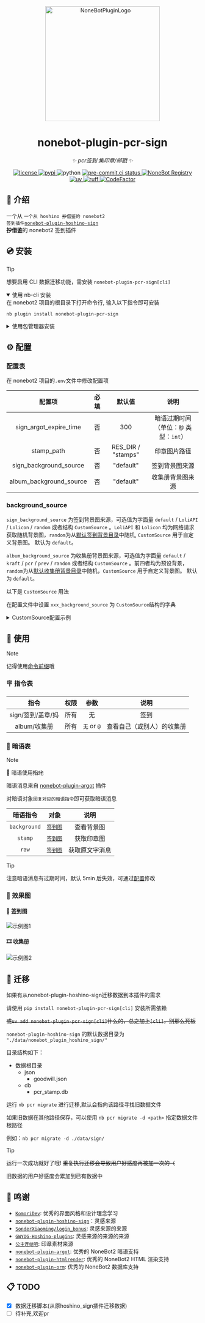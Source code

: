 <!-- markdownlint-disable MD033 MD036 MD041 MD046 -->
<div align="center">
  <a href="https://v2.nonebot.dev/store"><img src="./docs/NoneBotPlugin.svg" width="300"  alt="NoneBotPluginLogo"></a>
  <br>
</div>

<div align="center">

# nonebot-plugin-pcr-sign

_✨ pcr签到 集印章/邮戳 ✨_

<a href="./LICENSE">
    <img src="https://img.shields.io/github/license/FrostN0v0/nonebot-plugin-pcr-sign.svg" alt="license">
</a>
<a href="https://pypi.python.org/pypi/nonebot-plugin-pcr-sign">
    <img src="https://img.shields.io/pypi/v/nonebot-plugin-pcr-sign.svg" alt="pypi">
</a>
<img src="https://img.shields.io/badge/python-3.10+-blue.svg" alt="python">
<a href="https://results.pre-commit.ci/latest/github/FrostN0v0/nonebot-plugin-pcr-sign/master">
    <img src="https://results.pre-commit.ci/badge/github/FrostN0v0/nonebot-plugin-pcr-sign/master.svg" alt="pre-commit.ci status">
</a>
<a href="https://registry.nonebot.dev/plugin/nonebot-plugin-pcr-sign:nonebot_plugin_pcr_sign">
  <img src="https://img.shields.io/endpoint?url=https%3A%2F%2Fnbbdg.lgc2333.top%2Fplugin%2Fnonebot-plugin-pcr-sign" alt="NoneBot Registry" />
</a>
<a href="https://github.com/astral-sh/uv">
    <img src="https://img.shields.io/endpoint?url=https://raw.githubusercontent.com/astral-sh/uv/main/assets/badge/v0.json" alt="uv">
</a>
<a href="https://github.com/astral-sh/ruff">
<img src="https://img.shields.io/endpoint?url=https://raw.githubusercontent.com/charliermarsh/ruff/main/assets/badge/v2.json" alt="ruff">
</a>
<a href="https://www.codefactor.io/repository/github/frostn0v0/nonebot-plugin-pcr-sign"><img src="https://www.codefactor.io/repository/github/frostn0v0/nonebot-plugin-pcr-sign/badge" alt="CodeFactor" />
</a>

</div>

## 📖 介绍

一个从
<code>一个从 hoshino <del>抄</del>借鉴的 nonebot2 签到插件<a href="https://github.com/zhulinyv/nonebot_plugin_hoshino_sign">nonebot-plugin-hoshino-sign</a>
</code>**~~抄~~借鉴**的 nonebot2 签到插件

## 💿 安装

> [!TIP]
> 想要启用 CLI 数据迁移功能，需安装 `nonebot-plugin-pcr-sign[cli]`

<details open>
<summary>使用 nb-cli 安装</summary>
在 nonebot2 项目的根目录下打开命令行, 输入以下指令即可安装

    nb plugin install nonebot-plugin-pcr-sign

</details>

<details>
<summary>使用包管理器安装</summary>
在 nonebot2 项目的插件目录下, 打开命令行, 根据你使用的包管理器, 输入相应的安装命令

<details>
<summary>pip</summary>

    pip install nonebot-plugin-pcr-sign
</details>
<details>
<summary>pdm</summary>

    pdm add nonebot-plugin-pcr-sign
</details>
<details>
<summary>poetry</summary>

    poetry add nonebot-plugin-pcr-sign
</details>
<details>
<summary>conda</summary>

    conda install nonebot-plugin-pcr-sign
</details>

打开 nonebot2 项目根目录下的 `pyproject.toml` 文件, 在 `[tool.nonebot]` 部分追加写入

    plugins = ["nonebot_plugin_pcr_sign"]

</details>

## ⚙️ 配置

### 配置表

在 nonebot2 项目的`.env`文件中修改配置项

| 配置项 | 必填 | 默认值 | 说明 |
|:-----:|:----:|:----:|:----:|
| sign_argot_expire_time | 否 | 300 | 暗语过期时间（单位：`秒` 类型：`int`） |
| stamp_path | 否 | RES_DIR / "stamps" | 印章图片路径 |
| sign_background_source | 否 | "default" | 签到背景图来源 |
| album_background_source | 否 | "default" | 收集册背景图来源 |

### background_source

`sign_background_source` 为签到背景图来源，可选值为字面量 `default` / `LoliAPI` / `Lolicon` / `random` 或者结构 `CustomSource` 。`LoliAPI` 和  `Lolicon` 均为网络请求获取随机背景图，`random`为从[默认签到背景目录](/nonebot_plugin_pcr_sign/resources/images/sign_background/)中随机, `CustomSource` 用于自定义背景图。 默认为 `default`。

`album_background_source` 为收集册背景图来源，可选值为字面量 `default` / `kraft` / `pcr` / `prev` / `random` 或者结构 `CustomSource` 。前四者均为预设背景，`random`为从[默认收集册背景目录](/nonebot_plugin_pcr_sign/resources/images/album_background/)中随机，`CustomSource` 用于自定义背景图。 默认为 `default`。

以下是 `CustomSource` 用法

在配置文件中设置 `xxx_background_source` 为 `CustomSource`结构的字典

<details>
  <summary>CustomSource配置示例</summary>

- 网络链接

  - `uri` 可为网络图片 API，只要返回的是图片即可
  - `uri` 也可以为 base64 编码的图片，如 `data:image/png;base64,xxxxxx` ~~（一般也没人这么干）~~

```env
sign_background_source = '{"uri": "https://example.com/image.jpg"}'
```

- 本地图片

> [!TIP]
>
> - `uri` 也可以为本地图片路径，如 `imgs/image.jpg`、`/path/to/image.jpg`
> - 如果本地图片路径是相对路径，会使用 [`nonebot-plugin-localstore`](https://github.com/nonebot/plugin-localstore) 指定的 data 目录作为根目录
> - 如果本地图片路径是目录，会随机选择目录下的一张图片作为背景图

```env
sign_background_source = '{"uri": "/imgs/image.jpg"}'
```

</details>

## 🎉 使用

> [!NOTE]
> 记得使用[命令前缀](https://nonebot.dev/docs/appendices/config#command-start-%E5%92%8C-command-separator)哦

### 🪧 指令表

| 指令 | 权限 | 参数 | 说明 |
|:-----:|:----:|:----:|:----:|
| sign/签到/盖章/妈 | 所有 | 无 | 签到 |
| album/收集册 | 所有 | `无` or `@` | 查看自己（或别人）的收集册 |

### 🫣 暗语表

> [!NOTE]
> 🧭 暗语使用~~指北~~
>
> 暗语消息来自 [nonebot-plugin-argot](https://github.com/KomoriDev/nonebot-plugin-argot) 插件
>
> 对暗语对象`回复对应的暗语指令`即可获取暗语消息

| 暗语指令 | 对象 | 说明 |
|:-----:|:----:|:----:|
| `background` | [`签到图`](#-签到图) | 查看背景图 |
| `stamp` | [`签到图`](#-签到图) | 获取印章图 |
| `raw` | [`签到图`](#-签到图) | 获取原文字消息 |

> [!TIP]
> 注意暗语消息有过期时间，默认 5min 后失效，可通过[配置](#配置表)修改

### 📸 效果图

#### 🐾 签到图

![示例图1](docs/example-1.png)

#### 🎞️ 收集册

![示例图2](docs/example-2.png)

## 🚚 迁移

如果有从nonebot-plugin-hoshino-sign迁移数据到本插件的需求

请使用 `pip install nonebot-plugin-pcr-sign[cli]` 安装所需依赖

~~或`uv add nonebot-plugin-pcr-sign[cli]`什么的，总之加上`[cli]`，别那么死板~~

`nonebot-plugin-hoshino-sign` 的默认数据目录为 `"./data/nonebot_plugin_hoshino_sign/"`

目录结构如下：

- 数据根目录
  - json
    - goodwill.json
  - db
    - pcr_stamp.db

运行 `nb pcr migrate` 进行迁移,默认会指向该路径寻找旧数据文件

如果旧数据在其他路径保存，可以使用 `nb pcr migrate -d <path>` 指定数据文件根路径

例如：`nb pcr migrate -d ./data/sign/`

> [!TIP]
> 运行一次成功就好了哦! ~~重复执行迁移会导致用户好感度再被加一次的（~~
>
> 旧数据的用户好感度会累加到已有数据中

## 💖 鸣谢

- [`KomoriDev`](https://github.com/KomoriDev): 优秀的界面风格和设计理念学习
- [`nonebot-plugin-hoshino-sign`](https://github.com/zhulinyv/nonebot_plugin_hoshino_sign)：灵感来源
- [`SonderXiaoming/login_bonus`](https://github.com/SonderXiaoming/login_bonus): 灵感来源的来源
- [`GWYOG-Hoshino-plugins`](https://github.com/GWYOG/GWYOG-Hoshino-plugins#8-%E6%88%B3%E6%9C%BA%E5%99%A8%E4%BA%BA%E9%9B%86%E5%8D%A1%E5%B0%8F%E6%B8%B8%E6%88%8Fpokemanpcr): 灵感来源的来源的来源
- [`公主连结吧`](https://tieba.baidu.com/p/6769790810): 印章素材来源
- [`nonebot-plugin-argot`](https://github.com/KomoriDev/nonebot-plugin-argot): 优秀的 NoneBot2 暗语支持
- [`nonebot-plugin-htmlrender`](https://github.com/kexue-z/nonebot-plugin-htmlrender): 优秀的 NoneBot2 HTML 渲染支持
- [`nonebot-plugin-orm`](https://github.com/nonebot/plugin-orm): 优秀的 NoneBot2 数据库支持

## 📋 TODO

- [x] 数据迁移脚本(从原hoshino_sign插件迁移数据)
- [ ] 待补充,欢迎pr

